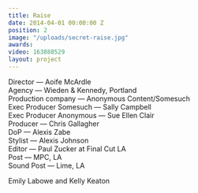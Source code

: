 ```yaml
---
title: Raise
date: 2014-04-01 00:00:00 Z
position: 2
image: "/uploads/secret-raise.jpg"
awards: 
video: 163888529
layout: project
---
```


Director — Aoife McArdle  
Agency — Wieden & Kennedy, Portland  
Production company — Anonymous Content/Somesuch  
Exec Producer Somesuch — Sally Campbell  
Exec Producer Anonymous — Sue Ellen Clair  
Producer — Chris Gallagher  
DoP — Alexis Zabe  
Stylist — Alexis Johnson  
Editor — Paul Zucker at Final Cut LA  
Post — MPC, LA  
Sound Post — Lime, LA

Emily Labowe and Kelly Keaton